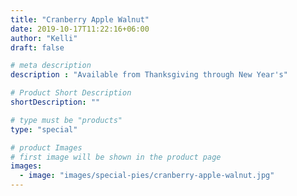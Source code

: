 ```yaml
---
title: "Cranberry Apple Walnut"
date: 2019-10-17T11:22:16+06:00
author: "Kelli"
draft: false

# meta description
description : "Available from Thanksgiving through New Year's"

# Product Short Description
shortDescription: ""

# type must be "products"
type: "special"

# product Images
# first image will be shown in the product page
images:
  - image: "images/special-pies/cranberry-apple-walnut.jpg"
---
```

